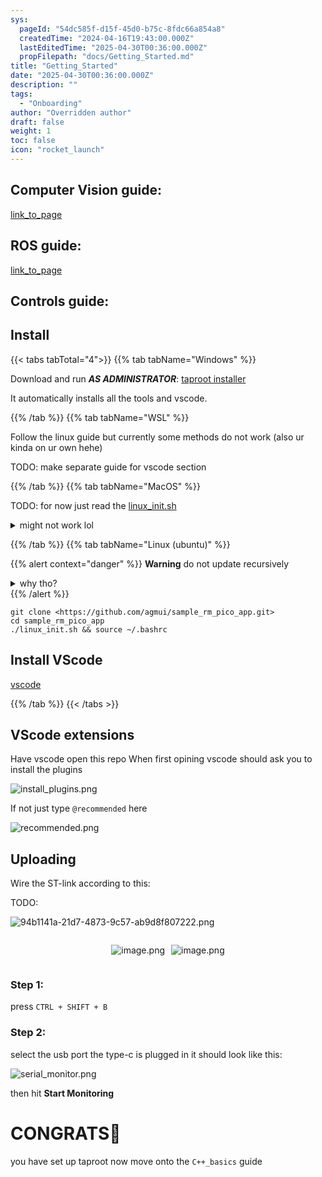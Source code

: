 ```yaml
---
sys:
  pageId: "54dc585f-d15f-45d0-b75c-8fdc66a854a8"
  createdTime: "2024-04-16T19:43:00.000Z"
  lastEditedTime: "2025-04-30T00:36:00.000Z"
  propFilepath: "docs/Getting_Started.md"
title: "Getting_Started"
date: "2025-04-30T00:36:00.000Z"
description: ""
tags:
  - "Onboarding"
author: "Overridden author"
draft: false
weight: 1
toc: false
icon: "rocket_launch"
---
```


## Computer Vision guide:

[link_to_page](86d45bc0-388b-4d26-8848-44f255f73d0e)

## ROS guide:

[link_to_page](3c76c1de-ec8f-46d6-8b0a-294005edc2d5)

## Controls guide:

## Install

{{< tabs tabTotal="4">}}
{{% tab tabName="Windows" %}}

Download and run _**AS ADMINISTRATOR**_: [taproot installer](https://github.com/Thornbots/TeachingFreshies/releases/tag/1.0)

It automatically installs all the tools and vscode.

{{% /tab %}}
{{% tab tabName="WSL" %}}

Follow the linux guide but currently some methods do not work (also ur kinda on ur own hehe)

TODO: make separate guide for vscode section

{{% /tab %}}
{{% tab tabName="MacOS" %}}

TODO: for now just read the [linux_init.sh](https://github.com/agmui/sample_rm_pico_app/blob/main/linux_init.sh)

<details>
<summary>might not work lol</summary>

`brew install libusb pkg-config`

Next install: [vscode](https://code.visualstudio.com/Download)

</details>

{{% /tab %}}
{{% tab tabName="Linux (ubuntu)" %}}

{{% alert context="danger" %}}
**Warning** do not update recursively
<details>
<summary>why tho?</summary>
There are some submodules that may go on for a while (like tinyusb) and I highly
recommend you don't need to get them.
If you want to see what submodules I update just look in `linux_init.sh`
</details>
{{% /alert %}}

```shell
git clone <https://github.com/agmui/sample_rm_pico_app.git>
cd sample_rm_pico_app
./linux_init.sh && source ~/.bashrc
```

## Install VScode

[vscode](https://code.visualstudio.com/Download)

{{% /tab %}}
{{< /tabs >}}

## VScode extensions

Have vscode open this repo
When first opining vscode should ask you to install the plugins

![install_plugins.png](https://prod-files-secure.s3.us-west-2.amazonaws.com/d518164a-d88e-44d1-a4ee-3adb3bd8bce0/89bd30f0-1825-4e77-867b-0a41ce370880/install_plugins.png?X-Amz-Algorithm=AWS4-HMAC-SHA256&X-Amz-Content-Sha256=UNSIGNED-PAYLOAD&X-Amz-Credential=ASIAZI2LB4663WLLZOH6%2F20250724%2Fus-west-2%2Fs3%2Faws4_request&X-Amz-Date=20250724T181248Z&X-Amz-Expires=3600&X-Amz-Security-Token=IQoJb3JpZ2luX2VjEAkaCXVzLXdlc3QtMiJHMEUCIA%2B48RkjFzl6noKtTUVW9KFRkv%2FbgQJ2wJA1hBI1l93gAiEAzUeOatEFEcVJdHywR0Uz5BBzieN0UWPc7a2wF7u46yYq%2FwMIMhAAGgw2Mzc0MjMxODM4MDUiDLIJ%2BQ8OQV%2BC468g0SrcA7RvExZjxEJnY7Qu6sFgj8FBuC51hkPtfkLJMmdnLNLjDknNHH9Yw4BYuXCj6UIZCEGqmdmOxaWdP%2FcaSbZH48dvufEDxwzyK0HIOup4cdmOslemI6LYp%2FLmXF%2FdtNBCRiv1TdEB29pQzI1I9T5OSnsKcj7hZCuAR0Mv6S5M7U7Y2YEINDAnMDM6NhNHs41lq5UhZe%2FKnsSGprV4JA6kQ8W4BkPhGTzGLGoCJx9TcTkeAYTa36ECRjFxfxORJ1g5yVjrs6dPNBf6BiU9cVlkPESx7HrcKa8%2F%2Fd29uCRveXul1SOf8Lq%2BEV5rD%2FPh2TLxfRkbd42x%2BB03QIZ49sFP1wK3%2BsH7vT2NMVZO6PYh0jVCJk71u%2F2IH%2BRf2vvAAM%2BlHMoJL4fsafJdOtLmUqqeLFDXXj65RANRr9xPYimY7nLfYw3gkoKbIz8i34QxfH9syIepPFWfnpM1ity83kEcIELq9cHYak6Syzr%2BIbc6F%2FPIhWR7FNSv2kYM4tDXx5nrckTy6JhehzP32CuvtmwNKpHOt%2BavfLdTLqT7LHWfeYcQZjSqgEeL261ZV8rxoOvsTGEljaGegRAWxdTv8SZtIljn4TkpCYlZf1skQuyBTb6YzvukORyBVS8ZcazIML3TicQGOqUBczADpszV0Jr2yv5Or0CfX23IpI1VanVABOlGOTonkOY3Q%2Fegl9xachyqC2bD86nwpiTiJir4FjsAKWdbndLYV%2BFB9dyaGo1OWgPDAA8CVLV46%2Bkp1FGJTr8f0BQBtBbkQVLPqK%2BL1tk%2FamRCHLx5Sp34x8jqtGGa8UsV%2B9v1DkG%2B4T2pWIiuGsGTDxVBEXul8X35nSimVoiuGZI4lovLCkIzSeQn&X-Amz-Signature=a6cd71d8a229c0f9862f0831ca0f7085307a0de34edcf646dda21055d21baef4&X-Amz-SignedHeaders=host&x-amz-checksum-mode=ENABLED&x-id=GetObject)

If not just type `@recommended` here  

![recommended.png](https://prod-files-secure.s3.us-west-2.amazonaws.com/d518164a-d88e-44d1-a4ee-3adb3bd8bce0/61e661e9-5d85-4dfc-be0d-8d2097a5e793/recommended.png?X-Amz-Algorithm=AWS4-HMAC-SHA256&X-Amz-Content-Sha256=UNSIGNED-PAYLOAD&X-Amz-Credential=ASIAZI2LB4663WLLZOH6%2F20250724%2Fus-west-2%2Fs3%2Faws4_request&X-Amz-Date=20250724T181248Z&X-Amz-Expires=3600&X-Amz-Security-Token=IQoJb3JpZ2luX2VjEAkaCXVzLXdlc3QtMiJHMEUCIA%2B48RkjFzl6noKtTUVW9KFRkv%2FbgQJ2wJA1hBI1l93gAiEAzUeOatEFEcVJdHywR0Uz5BBzieN0UWPc7a2wF7u46yYq%2FwMIMhAAGgw2Mzc0MjMxODM4MDUiDLIJ%2BQ8OQV%2BC468g0SrcA7RvExZjxEJnY7Qu6sFgj8FBuC51hkPtfkLJMmdnLNLjDknNHH9Yw4BYuXCj6UIZCEGqmdmOxaWdP%2FcaSbZH48dvufEDxwzyK0HIOup4cdmOslemI6LYp%2FLmXF%2FdtNBCRiv1TdEB29pQzI1I9T5OSnsKcj7hZCuAR0Mv6S5M7U7Y2YEINDAnMDM6NhNHs41lq5UhZe%2FKnsSGprV4JA6kQ8W4BkPhGTzGLGoCJx9TcTkeAYTa36ECRjFxfxORJ1g5yVjrs6dPNBf6BiU9cVlkPESx7HrcKa8%2F%2Fd29uCRveXul1SOf8Lq%2BEV5rD%2FPh2TLxfRkbd42x%2BB03QIZ49sFP1wK3%2BsH7vT2NMVZO6PYh0jVCJk71u%2F2IH%2BRf2vvAAM%2BlHMoJL4fsafJdOtLmUqqeLFDXXj65RANRr9xPYimY7nLfYw3gkoKbIz8i34QxfH9syIepPFWfnpM1ity83kEcIELq9cHYak6Syzr%2BIbc6F%2FPIhWR7FNSv2kYM4tDXx5nrckTy6JhehzP32CuvtmwNKpHOt%2BavfLdTLqT7LHWfeYcQZjSqgEeL261ZV8rxoOvsTGEljaGegRAWxdTv8SZtIljn4TkpCYlZf1skQuyBTb6YzvukORyBVS8ZcazIML3TicQGOqUBczADpszV0Jr2yv5Or0CfX23IpI1VanVABOlGOTonkOY3Q%2Fegl9xachyqC2bD86nwpiTiJir4FjsAKWdbndLYV%2BFB9dyaGo1OWgPDAA8CVLV46%2Bkp1FGJTr8f0BQBtBbkQVLPqK%2BL1tk%2FamRCHLx5Sp34x8jqtGGa8UsV%2B9v1DkG%2B4T2pWIiuGsGTDxVBEXul8X35nSimVoiuGZI4lovLCkIzSeQn&X-Amz-Signature=f040b9b6e597a5757382d698501accd336f9c288f3e0b8555a1ac88262bb17ef&X-Amz-SignedHeaders=host&x-amz-checksum-mode=ENABLED&x-id=GetObject)

## Uploading

Wire the ST-link according to this:

TODO:

![94b1141a-21d7-4873-9c57-ab9d8f807222.png](https://prod-files-secure.s3.us-west-2.amazonaws.com/d518164a-d88e-44d1-a4ee-3adb3bd8bce0/e5fad17d-ab82-4300-9f4c-505ab4b1202c/94b1141a-21d7-4873-9c57-ab9d8f807222.png?X-Amz-Algorithm=AWS4-HMAC-SHA256&X-Amz-Content-Sha256=UNSIGNED-PAYLOAD&X-Amz-Credential=ASIAZI2LB4663WLLZOH6%2F20250724%2Fus-west-2%2Fs3%2Faws4_request&X-Amz-Date=20250724T181248Z&X-Amz-Expires=3600&X-Amz-Security-Token=IQoJb3JpZ2luX2VjEAkaCXVzLXdlc3QtMiJHMEUCIA%2B48RkjFzl6noKtTUVW9KFRkv%2FbgQJ2wJA1hBI1l93gAiEAzUeOatEFEcVJdHywR0Uz5BBzieN0UWPc7a2wF7u46yYq%2FwMIMhAAGgw2Mzc0MjMxODM4MDUiDLIJ%2BQ8OQV%2BC468g0SrcA7RvExZjxEJnY7Qu6sFgj8FBuC51hkPtfkLJMmdnLNLjDknNHH9Yw4BYuXCj6UIZCEGqmdmOxaWdP%2FcaSbZH48dvufEDxwzyK0HIOup4cdmOslemI6LYp%2FLmXF%2FdtNBCRiv1TdEB29pQzI1I9T5OSnsKcj7hZCuAR0Mv6S5M7U7Y2YEINDAnMDM6NhNHs41lq5UhZe%2FKnsSGprV4JA6kQ8W4BkPhGTzGLGoCJx9TcTkeAYTa36ECRjFxfxORJ1g5yVjrs6dPNBf6BiU9cVlkPESx7HrcKa8%2F%2Fd29uCRveXul1SOf8Lq%2BEV5rD%2FPh2TLxfRkbd42x%2BB03QIZ49sFP1wK3%2BsH7vT2NMVZO6PYh0jVCJk71u%2F2IH%2BRf2vvAAM%2BlHMoJL4fsafJdOtLmUqqeLFDXXj65RANRr9xPYimY7nLfYw3gkoKbIz8i34QxfH9syIepPFWfnpM1ity83kEcIELq9cHYak6Syzr%2BIbc6F%2FPIhWR7FNSv2kYM4tDXx5nrckTy6JhehzP32CuvtmwNKpHOt%2BavfLdTLqT7LHWfeYcQZjSqgEeL261ZV8rxoOvsTGEljaGegRAWxdTv8SZtIljn4TkpCYlZf1skQuyBTb6YzvukORyBVS8ZcazIML3TicQGOqUBczADpszV0Jr2yv5Or0CfX23IpI1VanVABOlGOTonkOY3Q%2Fegl9xachyqC2bD86nwpiTiJir4FjsAKWdbndLYV%2BFB9dyaGo1OWgPDAA8CVLV46%2Bkp1FGJTr8f0BQBtBbkQVLPqK%2BL1tk%2FamRCHLx5Sp34x8jqtGGa8UsV%2B9v1DkG%2B4T2pWIiuGsGTDxVBEXul8X35nSimVoiuGZI4lovLCkIzSeQn&X-Amz-Signature=1ad5e7f9627b1a80c3490d44549444bbc1deb21396cc06e3b3006543655016f9&X-Amz-SignedHeaders=host&x-amz-checksum-mode=ENABLED&x-id=GetObject)

<div style="display: flex;flex-direction: row; column-gap:10px; max-width: 630px;justify-content: center;">
<div>

![image.png](https://prod-files-secure.s3.us-west-2.amazonaws.com/d518164a-d88e-44d1-a4ee-3adb3bd8bce0/210ecb78-1116-4d7b-b9b7-2292f66fa2c2/image.png?X-Amz-Algorithm=AWS4-HMAC-SHA256&X-Amz-Content-Sha256=UNSIGNED-PAYLOAD&X-Amz-Credential=ASIAZI2LB46675NYMWGJ%2F20250724%2Fus-west-2%2Fs3%2Faws4_request&X-Amz-Date=20250724T181251Z&X-Amz-Expires=3600&X-Amz-Security-Token=IQoJb3JpZ2luX2VjEAkaCXVzLXdlc3QtMiJGMEQCIGjfO4JHBvsvW8hSqL%2FZelyDebedQ9EcJSWtlgMZC2aPAiBVfbwWHo9JVx7CV%2B5wl2%2BMSbyqrJ54bBtqGIQyzEP6eSr%2FAwgyEAAaDDYzNzQyMzE4MzgwNSIMpDs%2FcJMuBFCtPw3HKtwDl1mICVUuQg%2FKbIM1lbJG%2BK4lSIGwiUEOK3oB%2BnuFmDfiCjrPc3bdHzIq3vTbuuTokeylUFsYz63I%2FV738tUwGl82QNp3eTe4zQ0R3wbX%2FpS7AqUsrBh7wFRyf2DZyGAFAOKYT%2FBA4Ams7XQ9WeOsf%2ByjWXw0KWSbIC0nBYru3FdkHvEQ62saQZ5ulPKMcrlOaZNF17O0fcJlM7lWDYnVkM0ZNRVc9rwvfDRw3awsscanzdf8oHYweQYD0TkvI6qAQC4IGFjjQ%2B3Ewju3kN%2B7y0Tpb7FnmzSkbyGkZtsskUDr85mEt7R2fkhLs5eikKoOWnzwt27g7EQ2Zyz41EYwIGPvpmLXUwU9HxSpJ9%2FHWaZr9SWQ5toiLRUAN0YhT7c8ssTVC1RPVzMhAQ8N0cEEWzk9o3R5vdlJu9%2FeMwT8TuGPVe6sohoqFGkEAe9Dn9R71oCsxzeGuhm6F5zNMXJ1bmQztb%2F0Hlr3u7uTmItS7dXve%2BOWzJ88EAZPz14nNXmk6cS3latsJShS%2FV5EwxXeDCOb3tWMjXfW0tHg9HY5YZD42KqMmlqXmacR543SCM96exWhlZPxRq56qIQAuECBgxbUMmB8mNbLeQ%2Fc0n5OBbS5HjWvYUu25Px7VO0w%2BdOJxAY6pgEC%2Bsqq0%2FYTDpzY7cT7Pvhqowl3S4ikTFnna17p3wp4IjtpJI9rTGSXIshl6vR5iUkbHAbPUcWC1iXOiNhagtTtOosqEL9aCAXKv%2FNs2X0a2u4r6eM00WMgJpfp%2BoOIO6%2FYeOYVBRzRsoSuHCIDU0vZzJ24rs1XROJUeZD6GZ0bFl583wWP%2BVLyl2mXflMAIaIQCyjIgmG76UnZio3lOgM%2F3Kd55nwR&X-Amz-Signature=9ba576eec0a8f8a5fbb85a1b931774e0420a29f61bf20e5fb1345d41b15da1d1&X-Amz-SignedHeaders=host&x-amz-checksum-mode=ENABLED&x-id=GetObject)

</div>
<div>

![image.png](https://prod-files-secure.s3.us-west-2.amazonaws.com/d518164a-d88e-44d1-a4ee-3adb3bd8bce0/33a0fd0f-8ca6-4a86-8e09-26e95ded1fff/image.png?X-Amz-Algorithm=AWS4-HMAC-SHA256&X-Amz-Content-Sha256=UNSIGNED-PAYLOAD&X-Amz-Credential=ASIAZI2LB466QZ5STKYB%2F20250724%2Fus-west-2%2Fs3%2Faws4_request&X-Amz-Date=20250724T181251Z&X-Amz-Expires=3600&X-Amz-Security-Token=IQoJb3JpZ2luX2VjEAkaCXVzLXdlc3QtMiJGMEQCIAIjvuHf5f7QLGaLarKqrEy7wpa9ggua1aNIStfhFTvSAiBOGH%2FC4e%2BqRqiSNqHEGamd8gDZYCnip2ZszwPTUnoutCr%2FAwgyEAAaDDYzNzQyMzE4MzgwNSIMtV9AUdWJprqBqJdtKtwDIS85j1ZXerUdzu0ZZwO68PF%2Bz2kbezjRJy%2F8hikAx0XDNW5BN8eBTJ7WsTmJ4Qji8u872xxBknHyEwyY5BUTR83PC4GEEDuLhONCXfyeZdmbJSa%2BGok1Ct13O2TqM0lYSImydRMR04zrLaA8XTmHvbRyD3Py%2BuG%2B%2FejNgeZrkTEvNMqXwUBqt1BwDnDWwHXPtBbBC96yjtXrEb0Kxd%2B%2FTI1PN9bIGofvSQnckTpzu0RH8Mn9sWM0HS6Ouh7oPo9djSGC%2BZ7%2BSeMBJRJgh1EvuMeACLkUKgam85jSzUyp8AwiMbjxTR9fKNtswmMMgZqrkKs25tHIPb1VNuGNBZSWMccP1BuojBkYv%2BlX3Ve10%2FFiTLZHUCU4FPD%2Fnxka73aQloNu0gi%2BSiih5ykufGRjVyQ%2FG3NsPY7QffVnaSLTfQzTl4PYwyFaK%2FWNOm7WzdUEX2%2BQXwOdqqeLUwBns8nrfQuX5YRcaeYb1tixN%2F7fgtJQaOj7rzyH4ewwkFgMA32DDPIXHUlDdYMTyqMwKNzwfJFz04U3wjijVW%2Bmd7lSgZFrt8lbq6qL5S9kgP1ERwJj%2Fu2OLLfBmwxZ8SKN4guN%2FZSE%2BlsLOKOjSBfpD0I3MlHu3nfYV4usgflkwP4wmtSJxAY6pgE%2Fc1R2fneHURaYm7zyuJDgfbXgc9tkfoHZp3weoagvuZwu35VEkhzT5WYRwkSr1RYRpCF%2BP1jYiOOz5MLGLI841pjXPe2AYxEunqnwhGo3ZnTv04I3gn93fb3G%2BXR9BEKFHm%2FySbIRfdObqLRPxBFgwAPXc1CaQVqMP1W%2Fjkc3KuScS20RmIAef5wbIjeSGLuy1ujRCXyAKGYedlzL6Nlyd8a9Qo9s&X-Amz-Signature=234b0efa5f24b8638c00859c58f58d5aeb74ec1152bca433f509c7e3822f5876&X-Amz-SignedHeaders=host&x-amz-checksum-mode=ENABLED&x-id=GetObject)

</div>
</div>

### Step 1:

press `CTRL + SHIFT + B`

### Step 2:

select the usb port the type-c is plugged in it should look like this:

![serial_monitor.png](https://prod-files-secure.s3.us-west-2.amazonaws.com/d518164a-d88e-44d1-a4ee-3adb3bd8bce0/f03f4774-05d4-4393-b6a0-d5efb6d315ab/serial_monitor.png?X-Amz-Algorithm=AWS4-HMAC-SHA256&X-Amz-Content-Sha256=UNSIGNED-PAYLOAD&X-Amz-Credential=ASIAZI2LB4663WLLZOH6%2F20250724%2Fus-west-2%2Fs3%2Faws4_request&X-Amz-Date=20250724T181248Z&X-Amz-Expires=3600&X-Amz-Security-Token=IQoJb3JpZ2luX2VjEAkaCXVzLXdlc3QtMiJHMEUCIA%2B48RkjFzl6noKtTUVW9KFRkv%2FbgQJ2wJA1hBI1l93gAiEAzUeOatEFEcVJdHywR0Uz5BBzieN0UWPc7a2wF7u46yYq%2FwMIMhAAGgw2Mzc0MjMxODM4MDUiDLIJ%2BQ8OQV%2BC468g0SrcA7RvExZjxEJnY7Qu6sFgj8FBuC51hkPtfkLJMmdnLNLjDknNHH9Yw4BYuXCj6UIZCEGqmdmOxaWdP%2FcaSbZH48dvufEDxwzyK0HIOup4cdmOslemI6LYp%2FLmXF%2FdtNBCRiv1TdEB29pQzI1I9T5OSnsKcj7hZCuAR0Mv6S5M7U7Y2YEINDAnMDM6NhNHs41lq5UhZe%2FKnsSGprV4JA6kQ8W4BkPhGTzGLGoCJx9TcTkeAYTa36ECRjFxfxORJ1g5yVjrs6dPNBf6BiU9cVlkPESx7HrcKa8%2F%2Fd29uCRveXul1SOf8Lq%2BEV5rD%2FPh2TLxfRkbd42x%2BB03QIZ49sFP1wK3%2BsH7vT2NMVZO6PYh0jVCJk71u%2F2IH%2BRf2vvAAM%2BlHMoJL4fsafJdOtLmUqqeLFDXXj65RANRr9xPYimY7nLfYw3gkoKbIz8i34QxfH9syIepPFWfnpM1ity83kEcIELq9cHYak6Syzr%2BIbc6F%2FPIhWR7FNSv2kYM4tDXx5nrckTy6JhehzP32CuvtmwNKpHOt%2BavfLdTLqT7LHWfeYcQZjSqgEeL261ZV8rxoOvsTGEljaGegRAWxdTv8SZtIljn4TkpCYlZf1skQuyBTb6YzvukORyBVS8ZcazIML3TicQGOqUBczADpszV0Jr2yv5Or0CfX23IpI1VanVABOlGOTonkOY3Q%2Fegl9xachyqC2bD86nwpiTiJir4FjsAKWdbndLYV%2BFB9dyaGo1OWgPDAA8CVLV46%2Bkp1FGJTr8f0BQBtBbkQVLPqK%2BL1tk%2FamRCHLx5Sp34x8jqtGGa8UsV%2B9v1DkG%2B4T2pWIiuGsGTDxVBEXul8X35nSimVoiuGZI4lovLCkIzSeQn&X-Amz-Signature=69e4f2d1d6f4db011bfe02ff7c3b7adcfe26c6f6042fb877db97f827f0556630&X-Amz-SignedHeaders=host&x-amz-checksum-mode=ENABLED&x-id=GetObject)

then hit **Start Monitoring**

# CONGRATS🎉

you have set up taproot now move onto the `C++_basics` guide
